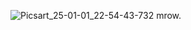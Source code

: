 ![Picsart_25-01-01_22-54-43-732](https://github.com/user-attachments/assets/ba4581ec-92ab-446d-9e83-10f77cd18ed3)
mrow.
